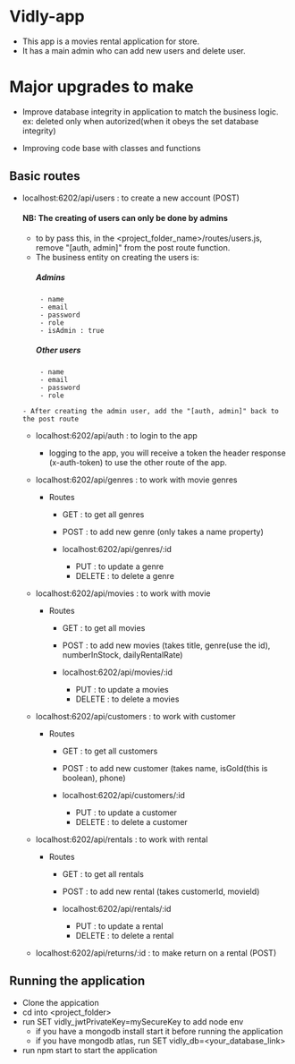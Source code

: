 # Vidly-app

* This app is a movies rental application for store.
* It has a main admin who can add new users and delete user.

# Major upgrades to make
  - Improve database integrity in application to match the business logic.
      ex: deleted only when autorized(when it obeys the set database integrity)
  
  - Improving code base with classes and functions  

## Basic routes
  - localhost:6202/api/users : to create a new account (POST)
     #### NB: The creating of users can only be done by admins
       - to by pass this, in the <project_folder_name>/routes/users.js, remove "[auth, admin]" from the post route function.
       - The business entity on creating the users is:
          ##### Admins
              - name
              - email
              - password
              - role
              - isAdmin : true 
          ##### Other users
              - name
              - email
              - password
              - role
        - After creating the admin user, add the "[auth, admin]" back to the post route

    - localhost:6202/api/auth : to login to the app
       - logging to the app, you will receive a token the header response (x-auth-token) to use the other route of the app.

    - localhost:6202/api/genres : to work with movie genres
       * Routes
          - GET : to get all genres
          - POST : to add new genre (only takes a name property)

          - localhost:6202/api/genres/:id
            - PUT : to update a genre
            - DELETE : to delete a genre

    - localhost:6202/api/movies : to work with movie
       * Routes
          - GET : to get all movies
          - POST : to add new movies (takes title, genre(use the id), numberInStock, dailyRentalRate)

          - localhost:6202/api/movies/:id
            - PUT : to update a movies
            - DELETE : to delete a movies

    - localhost:6202/api/customers : to work with customer
       * Routes
          - GET : to get all customers
          - POST : to add new customer (takes name, isGold(this is boolean), phone)

          - localhost:6202/api/customers/:id
            - PUT : to update a customer
            - DELETE : to delete a customer

    - localhost:6202/api/rentals : to work with rental
       * Routes
          - GET : to get all rentals
          - POST : to add new rental (takes customerId, movieId)

          - localhost:6202/api/rentals/:id
            - PUT : to update a rental
            - DELETE : to delete a rental

    - localhost:6202/api/returns/:id : to make return on a rental (POST)

## Running the application
 * Clone the appication
 * cd into <project_folder>
 * run SET vidly_jwtPrivateKey=mySecureKey to add node env
    - if you have a mongodb install start it before running the application
    - if you have mongodb atlas, run SET vidly_db=<your_database_link>
 * run npm start to start the application